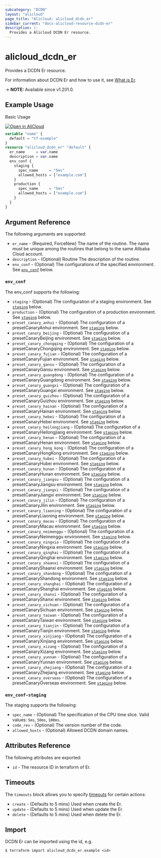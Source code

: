 ```yaml
---
subcategory: "DCDN"
layout: "alicloud"
page_title: "Alicloud: alicloud_dcdn_er"
sidebar_current: "docs-alicloud-resource-dcdn-er"
description: |-
  Provides a Alicloud DCDN Er resource.
---
```


# alicloud_dcdn_er

Provides a DCDN Er resource.

For information about DCDN Er and how to use it, see [What is Er](https://www.alibabacloud.com/help/en/dcdn/developer-reference/api-dcdn-2018-01-15-createroutine).

-> **NOTE:** Available since v1.201.0.

## Example Usage

Basic Usage

<div style="display: block;margin-bottom: 40px;"><div class="oics-button" style="float: right;position: absolute;margin-bottom: 10px;">
  <a href="https://api.aliyun.com/api-tools/terraform?resource=alicloud_dcdn_er&exampleId=945bf35c-6a86-ef0e-3deb-1eb09c4a7299b9328d44&activeTab=example&spm=docs.r.dcdn_er.0.945bf35c6a&intl_lang=EN_US" target="_blank">
    <img alt="Open in AliCloud" src="https://img.alicdn.com/imgextra/i1/O1CN01hjjqXv1uYUlY56FyX_!!6000000006049-55-tps-254-36.svg" style="max-height: 44px; max-width: 100%;">
  </a>
</div></div>

```terraform
variable "name" {
  default = "tf-example"
}
resource "alicloud_dcdn_er" "default" {
  er_name     = var.name
  description = var.name
  env_conf {
    staging {
      spec_name     = "5ms"
      allowed_hosts = ["example.com"]
    }
    production {
      spec_name     = "5ms"
      allowed_hosts = ["example.com"]
    }
  }
}
```

## Argument Reference

The following arguments are supported:

* `er_name` - (Required, ForceNew) The name of the routine. The name must be unique among the routines that belong to the same Alibaba Cloud account.
* `description` - (Optional) Routine The description of the routine.
* `env_conf` - (Optional) The configurations of the specified environment. See [`env_conf`](#env_conf) below.

### `env_conf`

The env_conf supports the following:

* `staging` - (Optional) The configuration of a staging environment. See [`staging`](#env_conf-staging) below.
* `production` - (Optional) The configuration of a production environment. See [`staging`](#env_conf-staging) below.
* `preset_canary_anhui` - (Optional) The configuration of a presetCanaryAnhui environment. See [`staging`](#env_conf-staging) below.
* `preset_canary_beijing` - (Optional) The configuration of a presetCanaryBeijing environment. See [`staging`](#env_conf-staging) below.
* `preset_canary_chongqing` - (Optional) The configuration of a presetCanaryChongqing environment. See [`staging`](#env_conf-staging) below.
* `preset_canary_fujian` - (Optional) The configuration of a presetCanaryFujian environment. See [`staging`](#env_conf-staging) below.
* `preset_canary_gansu` - (Optional) The configuration of a presetCanaryGansu environment. See [`staging`](#env_conf-staging) below.
* `preset_canary_guangdong` - (Optional) The configuration of a presetCanaryGuangdong environment. See [`staging`](#env_conf-staging) below.
* `preset_canary_guangxi` - (Optional) The configuration of a presetCanaryGuangxi environment. See [`staging`](#env_conf-staging) below.
* `preset_canary_guizhou` - (Optional) The configuration of a presetCanaryGuizhou environment. See [`staging`](#env_conf-staging) below.
* `preset_canary_hainan` - (Optional) The configuration of a presetCanaryHainan environment. See [`staging`](#env_conf-staging) below.
* `preset_canary_hebei` - (Optional) The configuration of a presetCanaryHebei environment. See [`staging`](#env_conf-staging) below.
* `preset_canary_heilongjiang` - (Optional) The configuration of a presetCanaryHeilongjiang environment. See [`staging`](#env_conf-staging) below.
* `preset_canary_henan` - (Optional) The configuration of a presetCanaryHenan environment. See [`staging`](#env_conf-staging) below.
* `preset_canary_hong_kong` - (Optional) The configuration of a presetCanaryHongKong environment. See [`staging`](#env_conf-staging) below.
* `preset_canary_hubei` - (Optional) The configuration of a presetCanaryHubei environment. See [`staging`](#env_conf-staging) below.
* `preset_canary_hunan` - (Optional) The configuration of a presetCanaryHunan environment. See [`staging`](#env_conf-staging) below.
* `preset_canary_jiangsu` - (Optional) The configuration of a presetCanaryJiangsu environment. See [`staging`](#env_conf-staging) below.
* `preset_canary_jiangxi` - (Optional) The configuration of a presetCanaryJiangxi environment. See [`staging`](#env_conf-staging) below.
* `preset_canary_jilin` - (Optional) The configuration of a presetCanaryJilin environment. See [`staging`](#env_conf-staging) below.
* `preset_canary_liaoning` - (Optional) The configuration of a presetCanaryLiaoning environment. See [`staging`](#env_conf-staging) below.
* `preset_canary_macau` - (Optional) The configuration of a presetCanaryMacau environment. See [`staging`](#env_conf-staging) below.
* `preset_canary_neimenggu` - (Optional) The configuration of a presetCanaryNeimenggu environment. See [`staging`](#env_conf-staging) below.
* `preset_canary_ningxia` - (Optional) The configuration of a presetCanaryNingxia environment. See [`staging`](#env_conf-staging) below.
* `preset_canary_qinghai` - (Optional) The configuration of a presetCanaryQinghai environment. See [`staging`](#env_conf-staging) below.
* `preset_canary_shaanxi` - (Optional) The configuration of a presetCanaryShaanxi environment. See [`staging`](#env_conf-staging) below.
* `preset_canary_shandong` - (Optional) The configuration of a presetCanaryShandong environment. See [`staging`](#env_conf-staging) below.
* `preset_canary_shanghai` - (Optional) The configuration of a presetCanaryShanghai environment. See [`staging`](#env_conf-staging) below.
* `preset_canary_shanxi` - (Optional) The configuration of a presetCanaryShanxi environment. See [`staging`](#env_conf-staging) below.
* `preset_canary_sichuan` - (Optional) The configuration of a presetCanarySichuan environment. See [`staging`](#env_conf-staging) below.
* `preset_canary_taiwan` - (Optional) The configuration of a presetCanaryTaiwan environment. See [`staging`](#env_conf-staging) below.
* `preset_canary_tianjin` - (Optional) The configuration of a presetCanaryTianjin environment. See [`staging`](#env_conf-staging) below.
* `preset_canary_xinjiang` - (Optional) The configuration of a presetCanaryXinjiang environment. See [`staging`](#env_conf-staging) below.
* `preset_canary_xizang` - (Optional) The configuration of a presetCanaryXizang environment. See [`staging`](#env_conf-staging) below.
* `preset_canary_yunnan` - (Optional) The configuration of a presetCanaryYunnan environment. See [`staging`](#env_conf-staging) below.
* `preset_canary_zhejiang` - (Optional) The configuration of a presetCanaryZhejiang environment. See [`staging`](#env_conf-staging) below.
* `preset_canary_overseas` - (Optional) The configuration of a presetCanaryOverseas environment. See [`staging`](#env_conf-staging) below.

### `env_conf-staging`

The staging supports the following:

* `spec_name` - (Optional) The specification of the CPU time slice. Valid values: `5ms`, `50ms`, `100ms`.
* `code_rev` - (Optional) The version number of the code.
* `allowed_hosts` - (Optional) Allowed DCDN domain names.

## Attributes Reference

The following attributes are exported:

* `id` - The resource ID in terraform of Er.

## Timeouts

The `timeouts` block allows you to specify [timeouts](https://www.terraform.io/docs/configuration-0-11/resources.html#timeouts) for certain actions:

* `create` - (Defaults to 5 mins) Used when create the Er.
* `update` - (Defaults to 5 mins) Used when update the Er.
* `delete` - (Defaults to 5 mins) Used when delete the Er.

## Import

DCDN Er can be imported using the id, e.g.

```shell
$ terraform import alicloud_dcdn_er.example <id>
```
